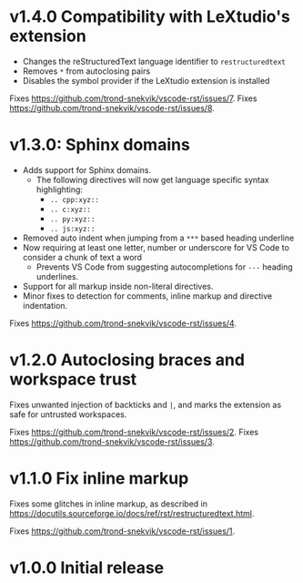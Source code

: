 # v1.4.0 Compatibility with LeXtudio's extension

- Changes the reStructuredText language identifier to `restructuredtext`
- Removes `*` from autoclosing pairs
- Disables the symbol provider if the LeXtudio extension is installed


Fixes https://github.com/trond-snekvik/vscode-rst/issues/7.
Fixes https://github.com/trond-snekvik/vscode-rst/issues/8.


# v1.3.0: Sphinx domains

- Adds support for Sphinx domains.
  - The following directives will now get language specific syntax highlighting:
    - `.. cpp:xyz::`
    - `.. c:xyz::`
    - `.. py:xyz::`
    - `.. js:xyz::`
- Removed auto indent when jumping from a `***` based heading underline
- Now requiring at least one letter, number or underscore for VS Code to consider a chunk of text a word
  - Prevents VS Code from suggesting autocompletions for `---` heading underlines.
- Support for all markup inside non-literal directives.
- Minor fixes to detection for comments, inline markup and directive indentation.

Fixes https://github.com/trond-snekvik/vscode-rst/issues/4.


# v1.2.0 Autoclosing braces and workspace trust

Fixes unwanted injection of backticks and `|`, and marks the extension as safe for untrusted workspaces.

Fixes https://github.com/trond-snekvik/vscode-rst/issues/2.
Fixes https://github.com/trond-snekvik/vscode-rst/issues/3.

# v1.1.0 Fix inline markup

Fixes some glitches in inline markup, as described in https://docutils.sourceforge.io/docs/ref/rst/restructuredtext.html.

Fixes https://github.com/trond-snekvik/vscode-rst/issues/1.

# v1.0.0 Initial release
